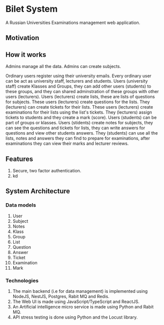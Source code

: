 # Bilet System

A Russian Universities Examinations management web application.

## Motivation

## How it works

Admins manage all the data. Admins can create subjects.

Ordinary users register using their university emails. Every ordinary user can be act as university staff, lecturers and students. Users (university staff) create Klasses and Groups, they can add other users (students) to these groups, and they can shared adminstration of these groups with other users (lecturers). Users (lecturers) create lists, these are lists of questions for subjects. These users (lecturers) create questions for the lists. They (lecturers) can create tickets for their lists. These users (lecturers) create examinations for their lists using the list's tickets. They (lecturers) assign tickets to students and they create a mark (score). Users (students) can be part of groups or klasses. Users (stidents) create notes for subjects, they can see the questions and tickets for lists, they can write answers for questions and view other students answers. They (students) can use all the lists, notes and answers they can find to prepare for examinations, after examinations they can view their marks and lecturer reviews.

## Features

1. Secure, two factor authentication.
2. kd

## System Architecture

### Data models

1. User
2. Subject
3. Notes
4. Klass
5. Group
6. List
7. Question
8. Answer
9. Ticket
10. Examination
11. Mark

### Technologies

1. The main backend (i.e for data management) is implemented using NodeJS, NestJS, Postgres, Rabit MQ and Redis.
2. The Web UI is made using JavaScript/TypeScript and ReactJS.
3. An Artificial intelligence micro service is made using Python and Rabit MQ.
4. API stress testing is done using Python and the Locust library.
